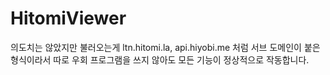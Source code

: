 # HitomiViewer

의도치는 않았지만 불러오는게 ltn.hitomi.la, api.hiyobi.me 처럼 서브 도메인이 붙은 형식이라서
따로 우회 프로그램을 쓰지 않아도 모든 기능이 정상적으로 작동합니다.
